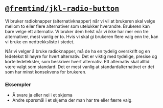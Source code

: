 # [`@fremtind/jkl-radio-button`](https://fremtind.github.io/jokul/components/radiobutton/)

Vi bruker radioknapper (alternativknapper) når vi vil at brukeren skal velge mellom to eller flere alternativer som utelukker hverandre. Brukeren kan bare velge ett alternativ. Vi bruker dem helst når vi ikke har mer enn tre alternativer, mest vanlig er to. Hvis vi skal gi brukeren flere valg enn tre, kan vi bruke en nedtrekksliste i stedet. 

Når vi velger å bruke radioknapper, må de ha en tydelig overskrift og en ledetekst til høyre for hvert alternativ. Det er viktig med tydelige, presise og korte ledetekster, som beskriver hvert alternativ. Ett alternativ skal alltid være valgt som standard. Det er mest vanlig at standardalternativet er det som har minst konsekvens for brukeren.

### Eksempler
- Å svare ja eller nei i et skjema
- Andre spørsmål i et skjema der man har tre eller færre valg.
